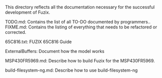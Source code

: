 This directory reflects all the documentation necessary for the successful development of Fuzix.

TODO.md: Contains the list of all TO-DO documented by programmers..
 
FIXME.md: Contains the listing of everything that needs to be refactored or corrected.

65C816.txt: FUZIX 65C816 Guide

ExternalBuffers: Document how the model works

MSP430FR5969.md: Describe how to build Fuzix for the MSP430FR5969.

build-filesystem-ng.md: Describe how to use build-filesystem-ng
